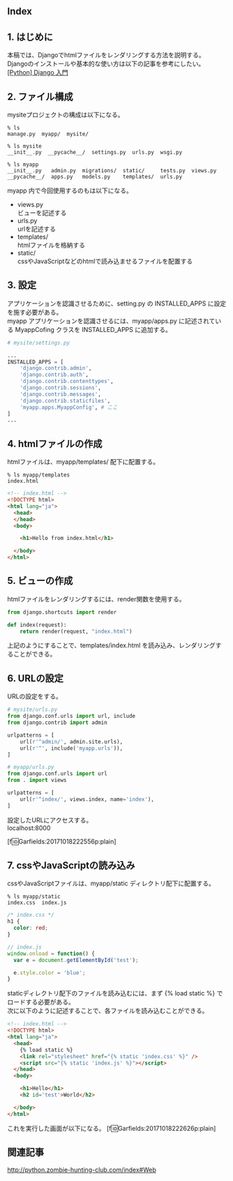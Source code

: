 ## Index


## 1. はじめに
本稿では、Djangoでhtmlファイルをレンダリングする方法を説明する。  
Djangoのインストールや基本的な使い方は以下の記事を参考にしたい。
[[Python] Django 入門](http://zhc-python.hatenablog.com/entry/2017/11/03/223435)  

## 2. ファイル構成
mysiteプロジェクトの構成は以下になる。  
```
% ls
manage.py  myapp/  mysite/

% ls mysite
__init__.py  __pycache__/  settings.py	urls.py  wsgi.py

% ls myapp
__init__.py   admin.py	migrations/  static/	 tests.py  views.py
__pycache__/  apps.py	models.py    templates/  urls.py
```

myapp 内で今回使用するのもは以下になる。  

- views.py  
ビューを記述する
- urls.py  
urlを記述する
- templates/  
htmlファイルを格納する
- static/  
cssやJavaScriptなどのhtmlで読み込ませるファイルを配置する

## 3. 設定
アプリケーションを認識させるために、setting.py の INSTALLED_APPS に設定を施す必要がある。  
myapp アプリケーションを認識させるには、myapp/apps.py に記述されている MyappCofing クラスを INSTALLED_APPS に追加する。  

```python
# mysite/settings.py

...
INSTALLED_APPS = [
    'django.contrib.admin',
    'django.contrib.auth',
    'django.contrib.contenttypes',
    'django.contrib.sessions',
    'django.contrib.messages',
    'django.contrib.staticfiles',
    'myapp.apps.MyappConfig', # ここ
]
...
```

## 4. htmlファイルの作成
htmlファイルは、myapp/templates/ 配下に配置する。

```
% ls myapp/templates
index.html
```

```html
<!-- index.html -->
<!DOCTYPE html>
<html lang="ja">
  <head>
  </head>
  <body>

    <h1>Hello from index.html</h1>

  </body>
</html>
```


## 5. ビューの作成
htmlファイルをレンダリングするには、render関数を使用する。

```python
from django.shortcuts import render

def index(request):
    return render(request, "index.html")
```

上記のようにすることで、templates/index.html を読み込み、レンダリングすることができる。  

## 6. URLの設定
URLの設定をする。  

```python
# mysite/urls.py
from django.conf.urls import url, include
from django.contrib import admin

urlpatterns = [
    url(r'^admin/', admin.site.urls),
    url(r'^', include('myapp.urls')),
]
```

```python
# myapp/urls.py
from django.conf.urls import url
from . import views

urlpatterns = [
    url(r'^index/', views.index, name='index'),
]
```

設定したURLにアクセスする。  
localhost:8000

[f:id:Garfields:20171018222556p:plain]

## 7. cssやJavaScriptの読み込み
cssやJavaScriptファイルは、myapp/static ディレクトリ配下に配置する。

```
% ls myapp/static
index.css  index.js
```


```css
/* index.css */
h1 {
  color: red;
}
```

```javascript
// index.js
window.onload = function() {
  var e = document.getElementById('test');

  e.style.color = 'blue';
}
```

staticディレクトリ配下のファイルを読み込むには、まず {% load static %} でロードする必要がある。  
次に以下のように記述することで、各ファイルを読み込むことができる。

```html
<!-- index.html -->
<!DOCTYPE html>
<html lang="ja">
  <head>
    {% load static %}
    <link rel="stylesheet" href="{% static 'index.css' %}" />
    <script src="{% static 'index.js' %}"></script>
  </head>
  <body>

    <h1>Hello</h1>
    <h2 id='test'>World</h2>

  </body>
</html>
```

これを実行した画面が以下になる。
[f:id:Garfields:20171018222626p:plain]

## 関連記事
http://python.zombie-hunting-club.com/index#Web
